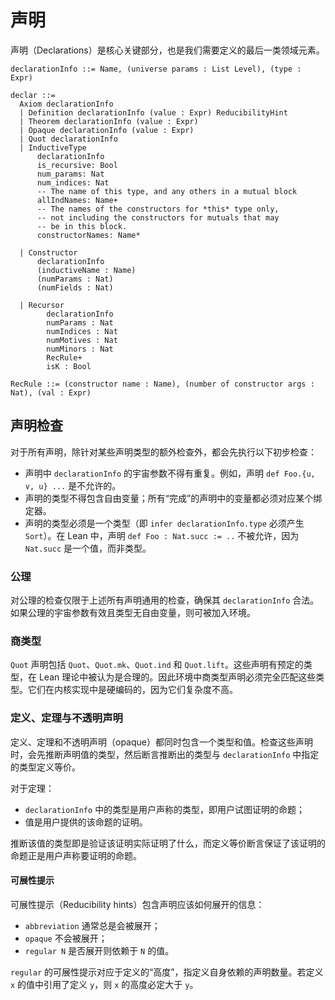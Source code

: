 # 声明

声明（Declarations）是核心关键部分，也是我们需要定义的最后一类领域元素。

```
declarationInfo ::= Name, (universe params : List Level), (type : Expr)

declar ::= 
  Axiom declarationInfo
  | Definition declarationInfo (value : Expr) ReducibilityHint
  | Theorem declarationInfo (value : Expr) 
  | Opaque declarationInfo (value : Expr) 
  | Quot declarationInfo
  | InductiveType 
      declarationInfo
      is_recursive: Bool
      num_params: Nat
      num_indices: Nat
      -- The name of this type, and any others in a mutual block
      allIndNames: Name+
      -- The names of the constructors for *this* type only, 
      -- not including the constructors for mutuals that may 
      -- be in this block.
      constructorNames: Name*
      
  | Constructor 
      declarationInfo 
      (inductiveName : Name) 
      (numParams : Nat) 
      (numFields : Nat)

  | Recursor 
        declarationInfo 
        numParams : Nat
        numIndices : Nat
        numMotives : Nat
        numMinors : Nat
        RecRule+
        isK : Bool

RecRule ::= (constructor name : Name), (number of constructor args : Nat), (val : Expr)
```

## 声明检查

对于所有声明，除针对某些声明类型的额外检查外，都会先执行以下初步检查：

* 声明中 `declarationInfo` 的宇宙参数不得有重复。例如，声明 `def Foo.{u, v, u} ...` 是不允许的。
* 声明的类型不得包含自由变量；所有“完成”的声明中的变量都必须对应某个绑定器。
* 声明的类型必须是一个类型（即 `infer declarationInfo.type` 必须产生 `Sort`）。在 Lean 中，声明 `def Foo : Nat.succ := ..` 不被允许，因为 `Nat.succ` 是一个值，而非类型。

### 公理

对公理的检查仅限于上述所有声明通用的检查，确保其 `declarationInfo` 合法。如果公理的宇宙参数有效且类型无自由变量，则可被加入环境。

### 商类型

`Quot` 声明包括 `Quot`、`Quot.mk`、`Quot.ind` 和 `Quot.lift`。这些声明有预定的类型，在 Lean 理论中被认为是合理的。因此环境中商类型声明必须完全匹配这些类型。它们在内核实现中是硬编码的，因为它们复杂度不高。

### 定义、定理与不透明声明

定义、定理和不透明声明（opaque）都同时包含一个类型和值。检查这些声明时，会先推断声明值的类型，然后断言推断出的类型与 `declarationInfo` 中指定的类型定义等价。

对于定理：

* `declarationInfo` 中的类型是用户声称的类型，即用户试图证明的命题；
* 值是用户提供的该命题的证明。

推断该值的类型即是验证该证明实际证明了什么，而定义等价断言保证了该证明的命题正是用户声称要证明的命题。

#### 可展性提示

可展性提示（Reducibility hints）包含声明应该如何展开的信息：

* `abbreviation` 通常总是会被展开；
* `opaque` 不会被展开；
* `regular N` 是否展开则依赖于 `N` 的值。

`regular` 的可展性提示对应于定义的“高度”，指定义自身依赖的声明数量。若定义 `x` 的值中引用了定义 `y`，则 `x` 的高度必定大于 `y`。